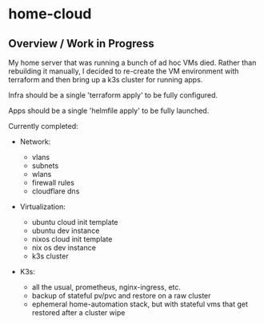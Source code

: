 # home-cloud

## Overview / Work in Progress

My home server that was running a bunch of ad hoc VMs died. Rather than rebuilding
it manually, I decided to re-create the VM environment with terraform and then
bring up a k3s cluster for running apps.

Infra should be a single 'terraform apply' to be fully configured.

Apps should be a single 'helmfile apply' to be fully launched.

Currently completed:

- Network:

  - vlans
  - subnets
  - wlans
  - firewall rules
  - cloudflare dns

- Virtualization:

  - ubuntu cloud init template
  - ubuntu dev instance
  - nixos cloud init template
  - nix os dev instance
  - k3s cluster

- K3s:
  - all the usual, prometheus, nginx-ingress, etc.
  - backup of stateful pv/pvc and restore on a raw cluster
  - ephemeral home-automation stack, but with stateful vms that get restored
    after a cluster wipe
